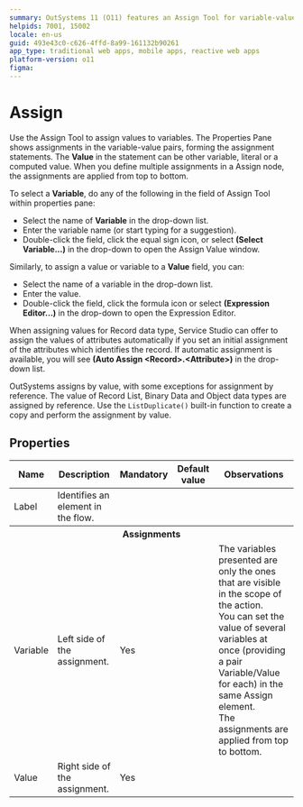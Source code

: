 ```yaml
---
summary: OutSystems 11 (O11) features an Assign Tool for variable-value assignments, supporting both literal and computed values.
helpids: 7001, 15002
locale: en-us
guid: 493e43c0-c626-4ffd-8a99-161132b90261
app_type: traditional web apps, mobile apps, reactive web apps
platform-version: o11
figma:
---
```


# Assign

Use the Assign Tool to assign values to variables. The Properties Pane shows assignments in the variable-value pairs, forming the assignment statements. The **Value** in the statement can be other variable, literal or a computed value. When you define multiple assignments in a Assign node, the assignments are applied from top to bottom.

To select a **Variable**, do any of the following in the field of Assign Tool within properties pane:

* Select the name of **Variable** in the drop-down list.
* Enter the variable name (or start typing for a suggestion).
* Double-click the field, click the equal sign icon, or select **(Select Variable...)** in the drop-down to open the Assign Value window.

Similarly, to assign a value or variable to a **Value** field, you can:

* Select the name of a variable in the drop-down list.
* Enter the value.
* Double-click the field, click the formula icon or select **(Expression Editor...)** in the drop-down to open the Expression Editor.

When assigning values for Record data type, Service Studio can offer to assign the values of attributes automatically if you set an initial assignment of the attributes which identifies the record. If automatic assignment is available, you will see **(Auto Assign &lt;Record&gt;.&lt;Attribute&gt;)** in the drop-down list.

OutSystems assigns by value, with some exceptions for assignment by reference. The value of Record List, Binary Data and Object data types are assigned by reference. Use the `ListDuplicate()` built-in function to create a copy and perform the assignment by value.

## Properties

<table markdown="1">
<thead>
<tr>
<th>Name</th>
<th>Description</th>
<th>Mandatory</th>
<th>Default value</th>
<th>Observations</th>
</tr>
</thead>
<tbody>
<tr>
<td title="Label">Label</td>
<td>Identifies an element in the flow.</td>
<td></td>
<td></td>
<td></td>
</tr>
<tr >
<th colspan="5">Assignments</th>
</tr>
<tr>
<td title="Variable">Variable</td>
<td>Left side of the assignment.</td>
<td>Yes</td>
<td></td>
<td>The variables presented are only the ones that are visible in the scope of the action.<br/>
You can set the value of several variables at once (providing a pair Variable/Value for each) in the same Assign element.<br/>
The assignments are applied from top to bottom.</td>
</tr>
<tr>
<td title="Value">Value</td>
<td>Right side of the assignment.</td>
<td>Yes</td>
<td></td>
<td></td>
</tr>
</tbody>
</table>

